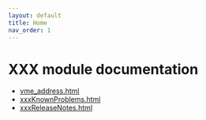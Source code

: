 ```yaml
---
layout: default
title: Home
nav_order: 1
---
```


# XXX module documentation

* [vme_address.html](vme_address.html)
* [xxxKnownProblems.html](xxxKnownProblems.html)
* [xxxReleaseNotes.html](xxxReleaseNotes.html)
